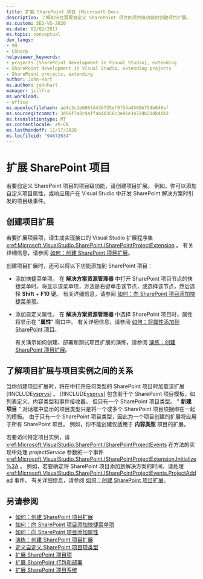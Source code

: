 ```yaml
---
title: 扩展 SharePoint 项目 |Microsoft Docs
description: 了解如何在需要自定义 SharePoint 项目的项目级功能时创建项目扩展。
ms.custom: SEO-VS-2020
ms.date: 02/02/2017
ms.topic: conceptual
dev_langs:
- VB
- CSharp
helpviewer_keywords:
- projects [SharePoint development in Visual Studio], extending
- SharePoint development in Visual Studio, extending projects
- SharePoint projects, extending
author: John-Hart
ms.author: johnhart
manager: jillfra
ms.workload:
- office
ms.openlocfilehash: ae4c3c1e606fd436725ef9f54a4568b754b048af
ms.sourcegitcommit: 3d96f7a8c9affab40358c3e81e3472db31d841b2
ms.translationtype: MT
ms.contentlocale: zh-CN
ms.lasthandoff: 11/17/2020
ms.locfileid: "94672634"
---
```

# <a name="extend-sharepoint-projects"></a>扩展 SharePoint 项目
  若要自定义 SharePoint 项目的项目级功能，请创建项目扩展。 例如，你可以添加自定义项目属性，或响应用户在 Visual Studio 中开发 SharePoint 解决方案时引发的项目级事件。

## <a name="create-project-extensions"></a>创建项目扩展
 若要扩展项目项，请生成实现接口的 Visual Studio 扩展程序集 <xref:Microsoft.VisualStudio.SharePoint.ISharePointProjectExtension> 。 有关详细信息，请参阅 [如何：创建 SharePoint 项目扩展](../sharepoint/how-to-create-a-sharepoint-project-extension.md)。

 创建项目扩展时，还可以将以下功能添加到 SharePoint 项目：

- 添加快捷菜单项。 在 **解决方案资源管理器** 中打开 SharePoint 项目节点的快捷菜单时，将显示该菜单项，方法是右键单击该节点，或选择该节点，然后选择 **Shift** + **F10** 键。 有关详细信息，请参阅 [如何：向 SharePoint 项目添加快捷菜单项](../sharepoint/how-to-add-a-shortcut-menu-item-to-sharepoint-projects.md)。

- 添加自定义属性。 在 **解决方案资源管理器** 中选择 SharePoint 项目时，属性将显示在 "**属性**" 窗口中。 有关详细信息，请参阅 [如何：将属性添加到 SharePoint 项目](../sharepoint/how-to-add-a-property-to-sharepoint-projects.md)。

  有关演示如何创建、部署和测试项目扩展的演练，请参阅 [演练：创建 SharePoint 项目扩展](../sharepoint/walkthrough-creating-a-sharepoint-project-extension.md)。

## <a name="understand-the-relationship-between-project-extensions-and-project-instances"></a>了解项目扩展与项目实例之间的关系
 当你创建项目扩展时，将在中打开任何类型的 SharePoint 项目时加载该扩展 [!INCLUDE[vsprvs](../sharepoint/includes/vsprvs-md.md)] 。 [!INCLUDE[vsprvs](../sharepoint/includes/vsprvs-md.md)] 包含若干个 SharePoint 项目模板，如列表定义、内容类型和事件接收器。 但只有一个 SharePoint 项目类型。 " **新建项目** " 对话框中显示的项目类型只是将一个或多个 SharePoint 项目项捆绑在一起的模板。 由于只有一个 SharePoint 项目类型，因此为一个项目创建的扩展将应用于所有 SharePoint 项目。 例如，你不能创建仅适用于 **内容类型** 项目的扩展。

 若要访问特定项目实例，请 <xref:Microsoft.VisualStudio.SharePoint.ISharePointProjectEvents> 在方法的实现中处理 *projectService* 参数的一个事件 <xref:Microsoft.VisualStudio.SharePoint.ISharePointProjectExtension.Initialize%2A> 。 例如，若要确定将 SharePoint 项目添加到解决方案的时间，请处理 <xref:Microsoft.VisualStudio.SharePoint.ISharePointProjectEvents.ProjectAdded> 事件。 有关详细信息，请参阅 [如何：创建 SharePoint 项目扩展](../sharepoint/how-to-create-a-sharepoint-project-extension.md)。

## <a name="see-also"></a>另请参阅
- [如何：创建 SharePoint 项目扩展](../sharepoint/how-to-create-a-sharepoint-project-extension.md)
- [如何：向 SharePoint 项目添加快捷菜单项](../sharepoint/how-to-add-a-shortcut-menu-item-to-sharepoint-projects.md)
- [如何：向 SharePoint 项目添加属性](../sharepoint/how-to-add-a-property-to-sharepoint-projects.md)
- [演练：创建 SharePoint 项目扩展](../sharepoint/walkthrough-creating-a-sharepoint-project-extension.md)
- [定义自定义 SharePoint 项目项类型](../sharepoint/defining-custom-sharepoint-project-item-types.md)
- [扩展 SharePoint 项目项](../sharepoint/extending-sharepoint-project-items.md)
- [扩展 SharePoint 打包和部署](../sharepoint/extending-sharepoint-packaging-and-deployment.md)
- [扩展 SharePoint 项目系统](../sharepoint/extending-the-sharepoint-project-system.md)
